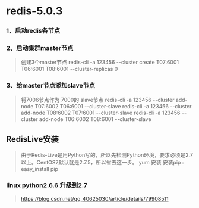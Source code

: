 
# redis-5.0.3

### 1、启动redis各节点

### 2、启动集群master节点
   > 创建3个master节点
   > redis-cli -a 123456 --cluster create T07:6001 T06:6001 T08:6001 --cluster-replicas 0
   
### 3、给master节点添加slave节点
   > 将7006节点作为 7000的 slave节点
   > redis-cli -a 123456 --cluster add-node T07:6002 T06:6001 --cluster-slave
   > redis-cli -a 123456 --cluster add-node T08:6002 T07:6001 --cluster-slave
   > redis-cli -a 123456 --cluster add-node T06:6002 T08:6001 --cluster-slave

## RedisLive安装
 > 由于Redis-Live是用Python写的，所以先检测Python环境，要求必须是2.7以上。CentOS7默认就是2.7.5，所以省去这一步。
 > yum 安装 
 > 安装pip : easy_install pip
 
### linux python2.6.6 升级到2.7
> https://blog.csdn.net/qq_40625030/article/details/79908511
 